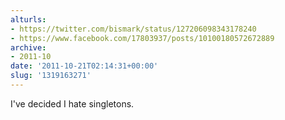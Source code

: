 ```yaml
---
alturls:
- https://twitter.com/bismark/status/127206098343178240
- https://www.facebook.com/17803937/posts/10100180572672889
archive:
- 2011-10
date: '2011-10-21T02:14:31+00:00'
slug: '1319163271'
---
```


I've decided I hate singletons.

